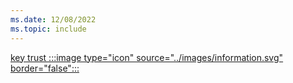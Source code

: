 ```yaml
---
ms.date: 12/08/2022
ms.topic: include
---
```


[key trust :::image type="icon" source="../images/information.svg" border="false":::](../../how-it-works.md "This trust type uses a raw key to authenticate the users to Active Directory. It's not required to issue certificates to users, but it's required to deploy certificates to domain controllers")